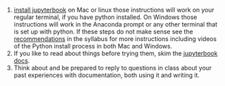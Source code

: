 1. [install jupyterbook](https://jupyterbook.org/en/stable/start/overview.html#install-jupyter-book) on Mac or linux those instructions will work on your regular terminal, if you have python installed. On Windows those instructions will work in the Anaconda prompt or any other terminal that is set up with python. If these steps do not make sense see the [recommendations](https://introcompsys.github.io/spring2023/syllabus/tools.html#recommendation) in the syllabus for more instructions including videos of the Python install process in both Mac and Windows. 
2. If you like to read about things before trying them, skim the [jupyterbook docs](https://jupyterbook.org/en/stable/intro.html).
3. Think about and be prepared to reply to questions in class about your past experiences with documentation, both using it and writing it. 
